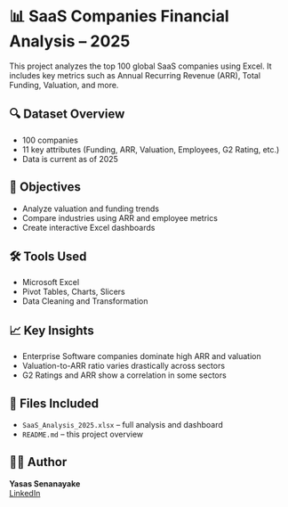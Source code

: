 # 📊 SaaS Companies Financial Analysis – 2025

This project analyzes the top 100 global SaaS companies using Excel. It includes key metrics such as Annual Recurring Revenue (ARR), Total Funding, Valuation, and more.

## 🔍 Dataset Overview
- 100 companies
- 11 key attributes (Funding, ARR, Valuation, Employees, G2 Rating, etc.)
- Data is current as of 2025

## 🧠 Objectives
- Analyze valuation and funding trends
- Compare industries using ARR and employee metrics
- Create interactive Excel dashboards

## 🛠 Tools Used
- Microsoft Excel
- Pivot Tables, Charts, Slicers
- Data Cleaning and Transformation

## 📈 Key Insights
- Enterprise Software companies dominate high ARR and valuation
- Valuation-to-ARR ratio varies drastically across sectors
- G2 Ratings and ARR show a correlation in some sectors

## 📁 Files Included
- `SaaS_Analysis_2025.xlsx` – full analysis and dashboard
- `README.md` – this project overview

## 🧑‍💼 Author
**Yasas Senanayake**  
[LinkedIn]([(https://www.linkedin.com/in/yasas-se/)])

